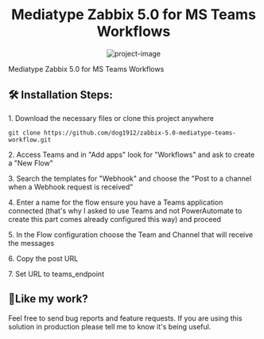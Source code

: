 <h1 align="center" id="title">Mediatype Zabbix 5.0 for MS Teams Workflows</h1>

<p align="center"><img src="https://socialify.git.ci/dog1912/zabbix-5.0-mediatype-teams-workflow/image?language=1&amp;owner=1&amp;name=1&amp;stargazers=1&amp;theme=Light" alt="project-image"></p>

<p id="description">Mediatype Zabbix 5.0 for MS Teams Workflows</p>

<h2>🛠️ Installation Steps:</h2>

<p>1. Download the necessary files or clone this project anywhere</p>

```
git clone https://github.com/dog1912/zabbix-5.0-mediatype-teams-workflow.git
```

<p>2. Access Teams and in "Add apps" look for "Workflows" and ask to create a "New Flow"</p>

<p>3. Search the templates for "Webhook" and choose the "Post to a channel when a Webhook request is received"</p>

<p>4. Enter a name for the flow ensure you have a Teams application connected (that's why I asked to use Teams and not PowerAutomate to create this part comes already configured this way) and proceed</p>

<p>5. In the Flow configuration choose the Team and Channel that will receive the messages</p>

<p>6. Copy the post URL</p>

<p>7. Set URL to teams_endpoint</p>

<h2>💖Like my work?</h2>

Feel free to send bug reports and feature requests. If you are using this solution in production please tell me to know it's being useful.
